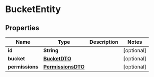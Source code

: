 
# BucketEntity

## Properties
Name | Type | Description | Notes
------------ | ------------- | ------------- | -------------
**id** | **String** |  |  [optional]
**bucket** | [**BucketDTO**](BucketDTO.md) |  |  [optional]
**permissions** | [**PermissionsDTO**](PermissionsDTO.md) |  |  [optional]



